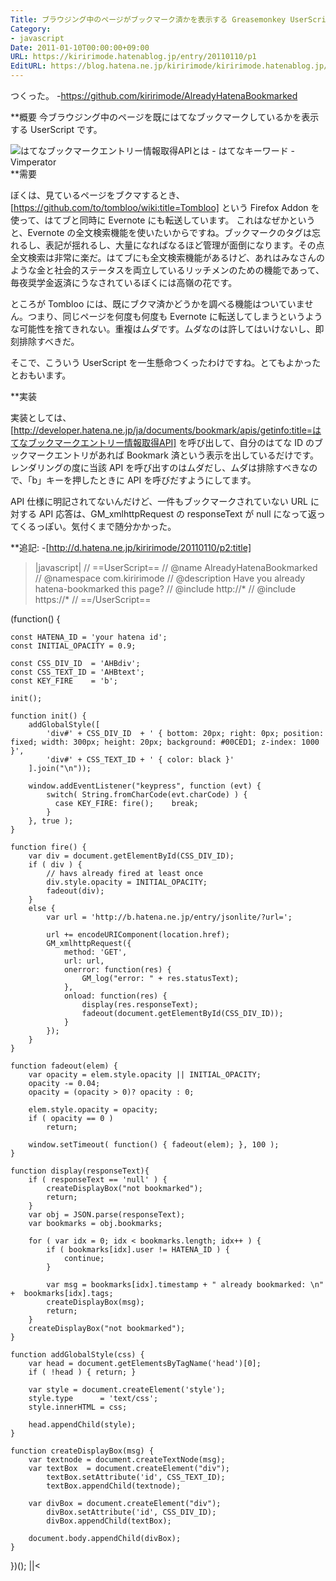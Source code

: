 ```yaml
---
Title: ブラウジング中のページがブックマーク済かを表示する Greasemonkey UserScript
Category:
- javascript
Date: 2011-01-10T00:00:00+09:00
URL: https://kiririmode.hatenablog.jp/entry/20110110/p1
EditURL: https://blog.hatena.ne.jp/kiririmode/kiririmode.hatenablog.jp/atom/entry/8454420450078211262
---
```



つくった。
-https://github.com/kiririmode/AlreadyHatenaBookmarked

**概要
今ブラウジング中のページを既にはてなブックマークしているかを表示する UserScript です。

<img src="https://img.skitch.com/20110110-be682wqwbbsgkqm69fgsji5uu6.jpg" alt="はてなブックマークエントリー情報取得APIとは - はてなキーワード - Vimperator" />
**需要

ぼくは、見ているページをブクマするとき、[https://github.com/to/tombloo/wiki:title=Tombloo] という Firefox Addon を使って、はてブと同時に Evernote にも転送しています。
これはなぜかというと、Evernote の全文検索機能を使いたいからですね。ブックマークのタグは忘れるし、表記が揺れるし、大量になればなるほど管理が面倒になります。その点全文検索は非常に楽だ。はてブにも全文検索機能があるけど、あれはみなさんのような金と社会的ステータスを両立しているリッチメンのための機能であって、毎夜奨学金返済にうなされているぼくには高嶺の花です。

ところが Tombloo には、既にブクマ済かどうかを調べる機能はついていません。つまり、同じページを何度も何度も Evernote に転送してしまうというような可能性を捨てきれない。重複はムダです。ムダなのは許してはいけないし、即刻排除すべきだ。

そこで、こういう UserScript を一生懸命つくったわけですね。とてもよかったとおもいます。

**実装

実装としては、[http://developer.hatena.ne.jp/ja/documents/bookmark/apis/getinfo:title=はてなブックマークエントリー情報取得API] を呼び出して、自分のはてな ID のブックマークエントリがあれば Bookmark 済という表示を出しているだけです。
レンダリングの度に当該 API を呼び出すのはムダだし、ムダは排除すべきなので、「b」キーを押したときに API を呼びだすようにしてます。

API 仕様に明記されてないんだけど、一件もブックマークされていない URL に対する API 応答は、GM_xmlhttpRequest の responseText が null になって返ってくるっぽい。気付くまで随分かかった。

**追記:
-[http://d.hatena.ne.jp/kiririmode/20110110/p2:title]

>|javascript|
// ==UserScript==
// @name           AlreadyHatenaBookmarked
// @namespace      com.kiririmode
// @description    Have you already hatena-bookmarked this page?
// @include        http://*
// @include        https://*
// ==/UserScript==

(function() {

    const HATENA_ID = 'your hatena id';
    const INITIAL_OPACITY = 0.9;

    const CSS_DIV_ID  = 'AHBdiv';
    const CSS_TEXT_ID = 'AHBtext';
    const KEY_FIRE    = 'b';

    init();

    function init() {
        addGlobalStyle([
            'div#' + CSS_DIV_ID  + ' { bottom: 20px; right: 0px; position: fixed; width: 300px; height: 20px; background: #00CED1; z-index: 1000 }',
            'div#' + CSS_TEXT_ID + ' { color: black }'
        ].join("\n"));

        window.addEventListener("keypress", function (evt) {
            switch( String.fromCharCode(evt.charCode) ) {
              case KEY_FIRE: fire();    break;
            }
        }, true );
    }

    function fire() {
        var div = document.getElementById(CSS_DIV_ID);
        if ( div ) {
            // havs already fired at least once
            div.style.opacity = INITIAL_OPACITY;
            fadeout(div);
        }
        else {
            var url = 'http://b.hatena.ne.jp/entry/jsonlite/?url=';

            url += encodeURIComponent(location.href);
            GM_xmlhttpRequest({
                method: 'GET',
                url: url,
                onerror: function(res) {
                    GM_log("error: " + res.statusText);
                },
                onload: function(res) {
                    display(res.responseText);
                    fadeout(document.getElementById(CSS_DIV_ID));
                }
            });
        }
    }

    function fadeout(elem) {
        var opacity = elem.style.opacity || INITIAL_OPACITY;
        opacity -= 0.04;
        opacity = (opacity > 0)? opacity : 0;

        elem.style.opacity = opacity;
        if ( opacity == 0 )
            return;

        window.setTimeout( function() { fadeout(elem); }, 100 );
    }

    function display(responseText){
        if ( responseText == 'null' ) {
            createDisplayBox("not bookmarked");
            return;
        }
        var obj = JSON.parse(responseText);
        var bookmarks = obj.bookmarks;

        for ( var idx = 0; idx < bookmarks.length; idx++ ) {
            if ( bookmarks[idx].user != HATENA_ID ) {
                continue;
            }

            var msg = bookmarks[idx].timestamp + " already bookmarked: \n" +  bookmarks[idx].tags;
            createDisplayBox(msg);
            return;
        }
        createDisplayBox("not bookmarked");
    }

    function addGlobalStyle(css) {
        var head = document.getElementsByTagName('head')[0];
        if ( !head ) { return; }

        var style = document.createElement('style');
        style.type      = 'text/css';
        style.innerHTML = css;

        head.appendChild(style);
    }

    function createDisplayBox(msg) {
        var textnode = document.createTextNode(msg);
        var textBox  = document.createElement("div");
            textBox.setAttribute('id', CSS_TEXT_ID);
            textBox.appendChild(textnode);

        var divBox = document.createElement("div");
            divBox.setAttribute('id', CSS_DIV_ID);
            divBox.appendChild(textBox);

        document.body.appendChild(divBox);
    }
})();
||<
